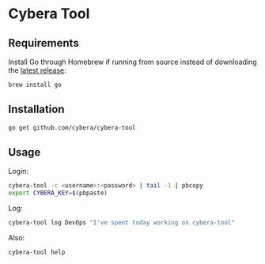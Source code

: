 # Cybera Tool

## Requirements
Install Go through Homebrew if running from source instead of downloading the [latest release](https://github.com/cybera/racometer/releases):

```bash
brew install go
```

## Installation

```bash
go get github.com/cybera/cybera-tool
```

## Usage

Login:

```bash
cybera-tool -c <username>:<password> | tail -1 | pbcopy
export CYBERA_KEY=$(pbpaste)
```

Log:

```bash
cybera-tool log DevOps "I've spent today working on cybera-tool"
```

Also:

```bash
cybera-tool help
```
